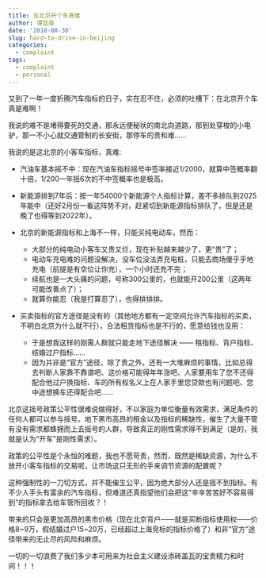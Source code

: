 ```yaml
---
title: 在北京开个车真难
author: 谭显英
date: '2018-08-30'
slug: hard-to-drive-in-beijing
categories:
  - complaint
tags:
  - complaint
  - personal
---
```


又到了一年一度折腾汽车指标的日子，实在忍不住，必须的吐槽下：在北京开个车真是难啊！

我说的难不是堵得要死的交通，那永远便秘状的南北向道路，那到处穿梭的小电驴，那一不小心就交通管制的长安街，那停车的贵和难…… 

我说的是这北京的小客车指标，真难:

- 汽油车基本摇不中：现在汽油车指标摇号中签率接近1/2000，就算中签概率翻十倍，1/200一年摇6次的不中签概率也是极高。

- 新能源排到7年后：按一年54000个新能源个人指标计算，差不多排队到2025年能中（还好2月份一看这阵势不对，赶紧切到新能源指标排队了，但是还是晚了也得等到2022年）。

- 北京的新能源指标和上海不一样，只能买纯电动车，然而：
    - 大部分的纯电动小客车又贵又烂，现在补贴越来越少了，更“贵”了；
    - 电动车充电难的问题没解决，没车位没法弄充电桩，只能去商场傻乎乎地充电（前提是有空位让你充），一个小时还充不完；
    - 续航也是一大头痛的问题，号称300公里的，也就能开200公里（这两年可能改善点了）；
    - 就算你能忍（我是打算忍了），也得排排排。

- 买卖指标的官方途径是没有的（其他地方都有一定空间允许汽车指标的买卖，不明白北京为什么就不行），合法租赁指标也是不行的，愿意给钱也没用：
    - 于是想我这样的刚需人群就只能走地下途径解决 —— 租指标、背户指标、结婚过户指标……
    - 因为并非是“官方”途径，除了贵之外，还有一大堆麻烦的事情，比如总得去判断人家靠不靠谱吧、这价格可能得年年涨吧、人家要用车了您不还得配合他过户换指标、车的所有权名义上在人家手里您贷款也有问题吧、您中途想换车还得配合吧……
    
北京这摇号政策公平性很难说做得好，不以家庭为单位衡量有效需求，满足条件的任何人都可以参与摇号。地下黑市高昂的租金以及指标的稀缺性，催生了大量不管有没有需求都蜂拥而上去摇号的人群，导致真正的刚性需求得不到满足（是的，我就是认为“开车”是刚性需求）。

政策的公平性是个永恒的难题，我也不愿苛责，然而，既然是稀缺资源，为什么不放开小客车指标的交易呢，让市场这只无形的手来调节资源的配置呢？

这种强制性的一刀切方式，并不能催生公平，因为绝大部分人还是摇不到指标。有不少人手头有富余的汽车指标，但难道还真指望他们会把这“辛辛苦苦好不容易得到”的指标拿去给车管所回收？！

带来的只会是更加高昂的黑市价格（现在北京背户——就是买断指标使用权——价格8~9万，假结婚过户15~20万，已经超过上海竞标的指标价格了）和非“官方”途径带来的无止尽的风险和麻烦。

一切的一切浪费了我们多少本可用来为社会主义建设添砖盖瓦的宝贵精力和时间！！！
